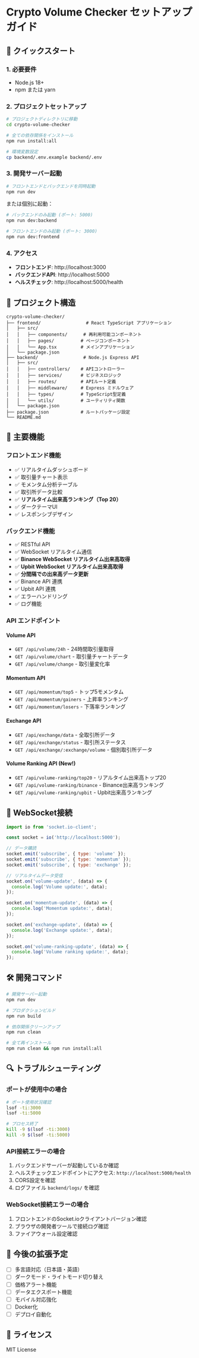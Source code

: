 # Crypto Volume Checker セットアップガイド

## 🚀 クイックスタート

### 1. 必要要件
- Node.js 18+ 
- npm または yarn

### 2. プロジェクトセットアップ

```bash
# プロジェクトディレクトリに移動
cd crypto-volume-checker

# 全ての依存関係をインストール
npm run install:all

# 環境変数設定
cp backend/.env.example backend/.env
```

### 3. 開発サーバー起動

```bash
# フロントエンドとバックエンドを同時起動
npm run dev
```

または個別に起動：

```bash
# バックエンドのみ起動 (ポート: 5000)
npm run dev:backend

# フロントエンドのみ起動 (ポート: 3000)
npm run dev:frontend
```

### 4. アクセス

- **フロントエンド**: http://localhost:3000
- **バックエンドAPI**: http://localhost:5000
- **ヘルスチェック**: http://localhost:5000/health

## 📁 プロジェクト構造

```
crypto-volume-checker/
├── frontend/                 # React TypeScript アプリケーション
│   ├── src/
│   │   ├── components/      # 再利用可能コンポーネント
│   │   ├── pages/          # ページコンポーネント
│   │   └── App.tsx         # メインアプリケーション
│   └── package.json
├── backend/                 # Node.js Express API
│   ├── src/
│   │   ├── controllers/    # APIコントローラー
│   │   ├── services/       # ビジネスロジック
│   │   ├── routes/         # APIルート定義
│   │   ├── middleware/     # Express ミドルウェア
│   │   ├── types/          # TypeScript型定義
│   │   └── utils/          # ユーティリティ関数
│   └── package.json
├── package.json            # ルートパッケージ設定
└── README.md
```

## 🔧 主要機能

### フロントエンド機能
- ✅ リアルタイムダッシュボード
- ✅ 取引量チャート表示
- ✅ モメンタム分析テーブル
- ✅ 取引所データ比較
- ✅ **リアルタイム出来高ランキング（Top 20）**
- ✅ ダークテーマUI
- ✅ レスポンシブデザイン

### バックエンド機能
- ✅ RESTful API
- ✅ WebSocket リアルタイム通信
- ✅ **Binance WebSocket リアルタイム出来高取得**
- ✅ **Upbit WebSocket リアルタイム出来高取得**
- ✅ **分間隔での出来高データ更新**
- ✅ Binance API 連携
- ✅ Upbit API 連携
- ✅ エラーハンドリング
- ✅ ログ機能

### API エンドポイント

#### Volume API
- `GET /api/volume/24h` - 24時間取引量取得
- `GET /api/volume/chart` - 取引量チャートデータ
- `GET /api/volume/change` - 取引量変化率

#### Momentum API
- `GET /api/momentum/top5` - トップ5モメンタム
- `GET /api/momentum/gainers` - 上昇率ランキング
- `GET /api/momentum/losers` - 下落率ランキング

#### Exchange API
- `GET /api/exchange/data` - 全取引所データ
- `GET /api/exchange/status` - 取引所ステータス
- `GET /api/exchange/:exchange/volume` - 個別取引所データ

#### Volume Ranking API (New!)
- `GET /api/volume-ranking/top20` - リアルタイム出来高トップ20
- `GET /api/volume-ranking/binance` - Binance出来高ランキング
- `GET /api/volume-ranking/upbit` - Upbit出来高ランキング

## 🔌 WebSocket接続

```javascript
import io from 'socket.io-client';

const socket = io('http://localhost:5000');

// データ購読
socket.emit('subscribe', { type: 'volume' });
socket.emit('subscribe', { type: 'momentum' });
socket.emit('subscribe', { type: 'exchange' });

// リアルタイムデータ受信
socket.on('volume-update', (data) => {
  console.log('Volume update:', data);
});

socket.on('momentum-update', (data) => {
  console.log('Momentum update:', data);
});

socket.on('exchange-update', (data) => {
  console.log('Exchange update:', data);
});

socket.on('volume-ranking-update', (data) => {
  console.log('Volume ranking update:', data);
});
```

## 🛠 開発コマンド

```bash
# 開発サーバー起動
npm run dev

# プロダクションビルド
npm run build

# 依存関係クリーンアップ
npm run clean

# 全て再インストール
npm run clean && npm run install:all
```

## 🔍 トラブルシューティング

### ポートが使用中の場合
```bash
# ポート使用状況確認
lsof -ti:3000
lsof -ti:5000

# プロセス終了
kill -9 $(lsof -ti:3000)
kill -9 $(lsof -ti:5000)
```

### API接続エラーの場合
1. バックエンドサーバーが起動しているか確認
2. ヘルスチェックエンドポイントにアクセス: `http://localhost:5000/health`
3. CORS設定を確認
4. ログファイル `backend/logs/` を確認

### WebSocket接続エラーの場合
1. フロントエンドのSocket.ioクライアントバージョン確認
2. ブラウザの開発者ツールで接続ログ確認
3. ファイアウォール設定確認

## 🌟 今後の拡張予定

- [ ] 多言語対応（日本語・英語）
- [ ] ダークモード・ライトモード切り替え
- [ ] 価格アラート機能
- [ ] データエクスポート機能
- [ ] モバイル対応強化
- [ ] Docker化
- [ ] デプロイ自動化

## 📄 ライセンス

MIT License